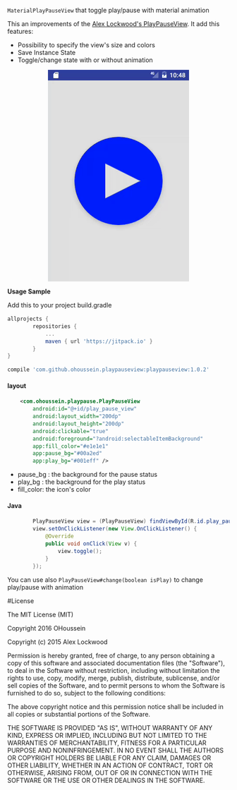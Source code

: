 `MaterialPlayPauseView` that toggle play/pause with material animation

This an improvements of the [Alex Lockwood's PlayPauseView](https://github.com/alexjlockwood/material-pause-play-animation).
It add this features:
* Possibility to specify the view's size and colors
* Save Instance State
* Toggle/change state with or without animation

<div  align="center">    
<img src="https://raw.githubusercontent.com/OHoussein/android-material-play-pause-view/master/media/demo.gif" alt="demo" align=center />
</div>
 

**Usage Sample**

Add this to your project build.gradle
```	gradle
allprojects {
		repositories {
			...
			maven { url 'https://jitpack.io' }
		}
}
```

```	gradle
compile 'com.github.ohoussein.playpauseview:playpauseview:1.0.2'
```
#### layout
```xml
    <com.ohoussein.playpause.PlayPauseView
        android:id="@+id/play_pause_view"
        android:layout_width="200dp"
        android:layout_height="200dp"
        android:clickable="true"
        android:foreground="?android:selectableItemBackground"
        app:fill_color="#e1e1e1"
        app:pause_bg="#00a2ed"
        app:play_bg="#001eff" />
```

* pause_bg : the background for the pause status
* play_bg : the background for the play status
* fill_color: the icon's color

#### Java
```java
        PlayPauseView view = (PlayPauseView) findViewById(R.id.play_pause_view);
        view.setOnClickListener(new View.OnClickListener() {
            @Override
            public void onClick(View v) {
                view.toggle();
            }
        });

```

You can use also `PlayPauseView#change(boolean isPlay)` to change play/pause with animation

#License

The MIT License (MIT)

Copyright 2016 OHoussein

Copyright (c) 2015 Alex Lockwood

Permission is hereby granted, free of charge, to any person obtaining a copy of this software and associated documentation files (the "Software"), to deal in the Software without restriction, including without limitation the rights to use, copy, modify, merge, publish, distribute, sublicense, and/or sell copies of the Software, and to permit persons to whom the Software is furnished to do so, subject to the following conditions:

The above copyright notice and this permission notice shall be included in all copies or substantial portions of the Software.

THE SOFTWARE IS PROVIDED "AS IS", WITHOUT WARRANTY OF ANY KIND, EXPRESS OR IMPLIED, INCLUDING BUT NOT LIMITED TO THE WARRANTIES OF MERCHANTABILITY, FITNESS FOR A PARTICULAR PURPOSE AND NONINFRINGEMENT. IN NO EVENT SHALL THE AUTHORS OR COPYRIGHT HOLDERS BE LIABLE FOR ANY CLAIM, DAMAGES OR OTHER LIABILITY, WHETHER IN AN ACTION OF CONTRACT, TORT OR OTHERWISE, ARISING FROM, OUT OF OR IN CONNECTION WITH THE SOFTWARE OR THE USE OR OTHER DEALINGS IN THE SOFTWARE.
